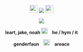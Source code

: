 <p align= "center"> <img src= "https://files.catbox.moe/gxv37e.gif" width= 25> <img src="https://komarev.com/ghpvc/?username=FILTH-CO&color=yellow&label=sundowners"> <img src= "https://files.catbox.moe/kyadp4.gif" width= 25> </p>


<p align= "center"> <img src="https://github.com/myung-bean/myung-bean/blob/80daeb2851c187c98a185e28964f16cb8b160dd5/IMG_5470.gif"> </p>

<p align= "center"> <b> leart, jake, noah <img src= "https://files.catbox.moe/1shet8.gif" width= 20> he / hym / it </p>
<p align= "center"> genderfaun <img src= "https://files.catbox.moe/6cxkhc.gif" width= 20> aroace </b> </p>
